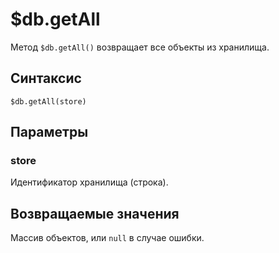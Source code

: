 # $db.getAll

Метод `$db.getAll()` возвращает все объекты из хранилища.

## Синтаксис

```
$db.getAll(store)
```

## Параметры

### store
Идентификатор хранилища (строка).

## Возвращаемые значения
Массив объектов, или `null` в случае ошибки.

